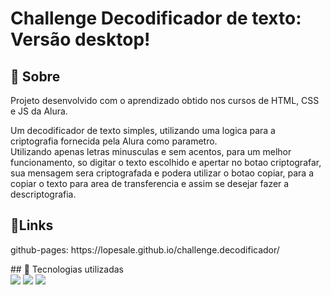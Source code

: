 <h1>Challenge Decodificador de texto: Versão desktop!</h1>

<h2>🔖 Sobre</h2>
<p>Projeto desenvolvido com o aprendizado obtido nos cursos de HTML, CSS e JS da Alura.</p>
<p>Um decodificador de texto simples, utilizando uma logica para a criptografia fornecida pela Alura como parametro.<br>Utilizando apenas letras minusculas e sem acentos, para um melhor funcionamento, so digitar o texto escolhido e apertar no botao criptografar,
sua mensagem sera criptografada e podera utilizar o botao copiar, para a copiar o texto para area de transferencia e assim se desejar fazer a descriptografia.</p>

<h2> 🔖Links </h2>
<p> github-pages: https://lopesale.github.io/challenge.decodificador/ </p>
## 🚀 Tecnologias utilizadas
<div>
  <img src="https://img.shields.io/badge/HTML-239120?style=for-the-badge&logo=html5&logoColor=white">
  <img src="https://img.shields.io/badge/CSS-239120?&style=for-the-badge&logo=css3&logoColor=white">
  <img src="https://img.shields.io/badge/JavaScript-F7DF1E?style=for-the-badge&logo=javascript&logoColor=black">
</div>
